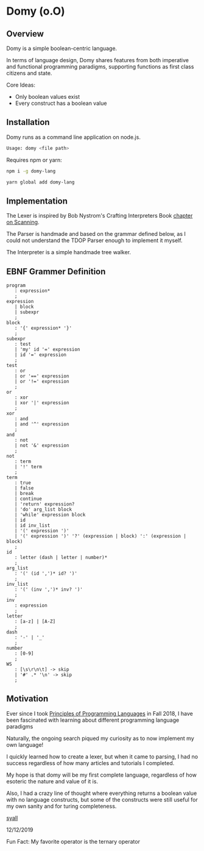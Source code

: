 # Domy (o.O)

## Overview

Domy is a simple boolean-centric language.

In terms of language design, Domy shares features from both imperative and functional programming paradigms, supporting functions as first class citizens and state.

Core Ideas:

* Only boolean values exist
* Every construct has a boolean value

## Installation

Domy runs as a command line application on node.js.

```bash
Usage: domy <file path>
```

Requires npm or yarn:

```bash
npm i -g domy-lang
```

```bash
yarn global add domy-lang
```

## Implementation

The Lexer is inspired by Bob Nystrom's Crafting Interpreters Book [chapter on Scanning](http://craftinginterpreters.com/scanning.html).

The Parser is handmade and based on the grammar defined below, as I could not understand the TDOP Parser enough to implement it myself.

The Interpreter is a simple handmade tree walker.

## EBNF Grammer Definition

```text
program
   : expression*
   ;
expression
   | block
   | subexpr
   ;
block
   : '{' expression* '}'
   ;
subexpr
   : test
   | 'my' id '=' expression
   | id '=' expression
   ;
test
   : or
   | or '==' expression
   | or '!=' expression
   ;
or
   : xor
   | xor '|' expression
   ;
xor
   : and
   | and '^' expression
   ;
and
   : not
   | not '&' expression
   ;
not
   : term
   | '!' term
   ;
term
   : true
   | false
   | break
   | continue
   | 'return' expression?
   | 'do' arg_list block
   | 'while' expression block
   | id
   | id inv_list
   | '(' expression ')'
   | '(' expression ')' '?' (expression | block) ':' (expression | block)
   ;
id
   : letter (dash | letter | number)*
   ;
arg_list
   : '(' (id ',')* id? ')'
   ;
inv_list
   : '(' (inv ',')* inv? ')'
   ;
inv
   : expression
   ;
letter
   : [a-z] | [A-Z]
   ;
dash
   : '-' | '_'
   ;
number
   : [0-9]
   ;
WS
   : [\s\r\n\t] -> skip
   | '#' .* '\n' -> skip
   ;
```

## Motivation

Ever since I took [Principles of Programming Languages](https://www.cs.rutgers.edu/courses/principles-of-programming-languages) in Fall 2018, I have been fascinated with learning about different programming language paradigms

Naturally, the ongoing search piqued my curiosity as to now implement my own language!

I quickly learned how to create a lexer, but when it came to parsing, I had no success regardless of how many articles and tutorials I completed.

My hope is that domy will be my first complete language, regardless of how esoteric the nature and value of it is.

Also, I had a crazy line of thought where everything returns a boolean value with no language constructs, but some of the constructs were still useful for my own sanity and for turing completeness.

[syall](https://github.com/syall)

12/12/2019

Fun Fact: My favorite operator is the ternary operator
